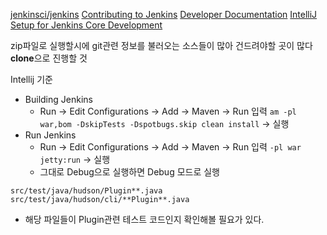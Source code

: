 [jenkinsci/jenkins](https://github.com/jenkinsci/jenkins)
[Contributing to Jenkins](https://github.com/Bandagiswapnil/jenkins/blob/af424b5e64e89d9ec741e05363dcf6102adbfd62/CONTRIBUTING.md#contributing-to-jenkins)
[Developer Documentation](https://www.jenkins.io/doc/developer/)
[IntelliJ Setup for Jenkins Core Development](https://www.jenkins.io/doc/developer/building/intellij/)

zip파일로 실행할시에 git관련 정보를 불러오는 소스들이 많아 건드려야할 곳이 많다 **clone**으로 진행할 것

Intellij 기준
- Building Jenkins
	- Run -> Edit Configurations -> Add -> Maven ->  Run 입력 `am -pl war,bom -DskipTests -Dspotbugs.skip clean install` -> 실행
- Run Jenkins
	- Run -> Edit Configurations -> Add -> Maven ->  Run 입력 `-pl war jetty:run` -> 실행
	- 그대로 Debug으로 실행하면 Debug 모드로 실행
	
`src/test/java/hudson/Plugin**.java`
`src/test/java/hudson/cli/**Plugin**.java`
- 해당 파일들이 Plugin관련 테스트 코드인지 확인해볼 필요가 있다.

